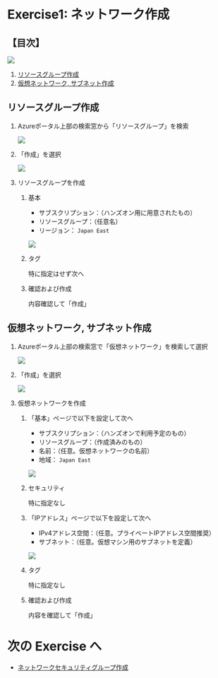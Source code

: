 # Exercise1: ネットワーク作成

## 【目次】

![](images/ex01-0000-network.png)

1. [リソースグループ作成](#リソースグループ作成)
1. [仮想ネットワーク, サブネット作成](#仮想ネットワーク-サブネット作成)


## リソースグループ作成

1. Azureポータル上部の検索窓から「リソースグループ」を検索

    ![](images/ex01-0101-network.png)

1. 「作成」を選択

    ![](images/ex01-0102-network.png)

1. リソースグループを作成

    1. 基本

        * サブスクリプション：（ハンズオン用に用意されたもの）
        * リソースグループ：（任意名）
        * リージョン： `Japan East`

        ![](images/ex01-0103-network.png)

    1. タグ

        特に指定はせず次へ

    1. 確認および作成

        内容確認して「作成」


## 仮想ネットワーク, サブネット作成

1. Azureポータル上部の検索窓で「仮想ネットワーク」を検索して選択

    ![](images/ex01-0201-network.png)

1. 「作成」を選択

    ![](images/ex01-0202-network.png)

1. 仮想ネットワークを作成

    1. 「基本」ページで以下を設定して次へ

        * サブスクリプション：（ハンズオンで利用予定のもの）
        * リソースグループ：（作成済みのもの）
        * 名前：（任意。仮想ネットワークの名前）
        * 地域： `Japan East`

        ![](images/ex01-0203-network.png)

    1. セキュリティ

        特に指定なし

    1. 「IPアドレス」ページで以下を設定して次へ

        * IPv4アドレス空間：（任意。プライベートIPアドレス空間推奨）
        * サブネット：（任意。仮想マシン用のサブネットを定義）
  
        ![](images/ex01-0204-network.png)

      
    1. タグ

        特に指定なし
    
    1. 確認および作成

        内容を確認して「作成」

# 次の Exercise へ

* [ネットワークセキュリティグループ作成](exercise02.md)
